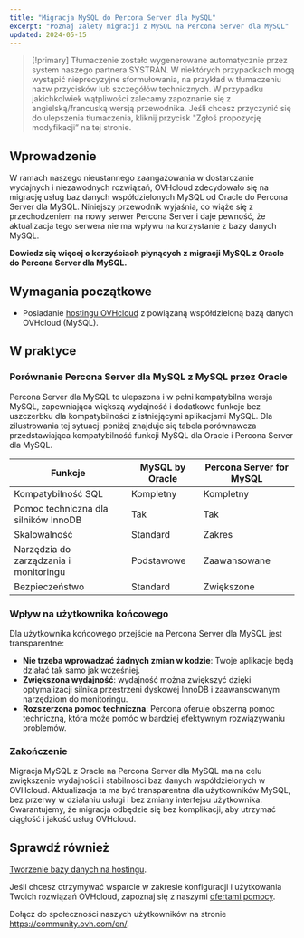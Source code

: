 ```yaml
---
title: "Migracja MySQL do Percona Server dla MySQL"
excerpt: "Poznaj zalety migracji z MySQL na Percona Server dla MySQL"
updated: 2024-05-15
---
```


> [!primary]
> Tłumaczenie zostało wygenerowane automatycznie przez system naszego partnera SYSTRAN. W niektórych przypadkach mogą wystąpić nieprecyzyjne sformułowania, na przykład w tłumaczeniu nazw przycisków lub szczegółów technicznych. W przypadku jakichkolwiek wątpliwości zalecamy zapoznanie się z angielską/francuską wersją przewodnika. Jeśli chcesz przyczynić się do ulepszenia tłumaczenia, kliknij przycisk "Zgłoś propozycję modyfikacji” na tej stronie.
>

## Wprowadzenie

W ramach naszego nieustannego zaangażowania w dostarczanie wydajnych i niezawodnych rozwiązań, OVHcloud zdecydowało się na migrację usług baz danych współdzielonych MySQL od Oracle do Percona Server dla MySQL.
Niniejszy przewodnik wyjaśnia, co wiąże się z przechodzeniem na nowy serwer Percona Server i daje pewność, że aktualizacja tego serwera nie ma wpływu na korzystanie z bazy danych MySQL.

**Dowiedz się więcej o korzyściach płynących z migracji MySQL z Oracle do Percona Server dla MySQL.**

## Wymagania początkowe

- Posiadanie [hostingu OVHcloud](/links/web/hosting) z powiązaną współdzieloną bazą danych OVHcloud (MySQL).

## W praktyce

### Porównanie Percona Server dla MySQL z MySQL przez Oracle

Percona Server dla MySQL to ulepszona i w pełni kompatybilna wersja MySQL, zapewniająca większą wydajność i dodatkowe funkcje bez uszczerbku dla kompatybilności z istniejącymi aplikacjami MySQL. Dla zilustrowania tej sytuacji poniżej znajduje się tabela porównawcza przedstawiająca kompatybilność funkcji MySQL dla Oracle i Percona Server dla MySQL.

|Funkcje|MySQL by Oracle|Percona Server for MySQL|
|---|---|---| 
|Kompatybilność SQL|Kompletny|Kompletny|
|Pomoc techniczna dla silników InnoDB|Tak|Tak|
|Skalowalność|Standard|Zakres|
|Narzędzia do zarządzania i monitoringu|Podstawowe|Zaawansowane|
|Bezpieczeństwo|Standard|Zwiększone|

### Wpływ na użytkownika końcowego

Dla użytkownika końcowego przejście na Percona Server dla MySQL jest transparentne:

- **Nie trzeba wprowadzać żadnych zmian w kodzie**: Twoje aplikacje będą działać tak samo jak wcześniej.
- **Zwiększona wydajność**: wydajność można zwiększyć dzięki optymalizacji silnika przestrzeni dyskowej InnoDB i zaawansowanym narzędziom do monitoringu.
- **Rozszerzona pomoc techniczna**: Percona oferuje obszerną pomoc techniczną, która może pomóc w bardziej efektywnym rozwiązywaniu problemów.

### Zakończenie

Migracja MySQL z Oracle na Percona Server dla MySQL ma na celu zwiększenie wydajności i stabilności baz danych współdzielonych w OVHcloud. Aktualizacja ta ma być transparentna dla użytkowników MySQL, bez przerwy w działaniu usługi i bez zmiany interfejsu użytkownika. Gwarantujemy, że migracja odbędzie się bez komplikacji, aby utrzymać ciągłość i jakość usług OVHcloud.

## Sprawdź również

[Tworzenie bazy danych na hostingu](/pages/web_cloud/web_hosting/sql_create_database).

Jeśli chcesz otrzymywać wsparcie w zakresie konfiguracji i użytkowania Twoich rozwiązań OVHcloud, zapoznaj się z naszymi [ofertami pomocy](https://www.ovhcloud.com/pl/support-levels/).

Dołącz do społeczności naszych użytkowników na stronie <https://community.ovh.com/en/>.